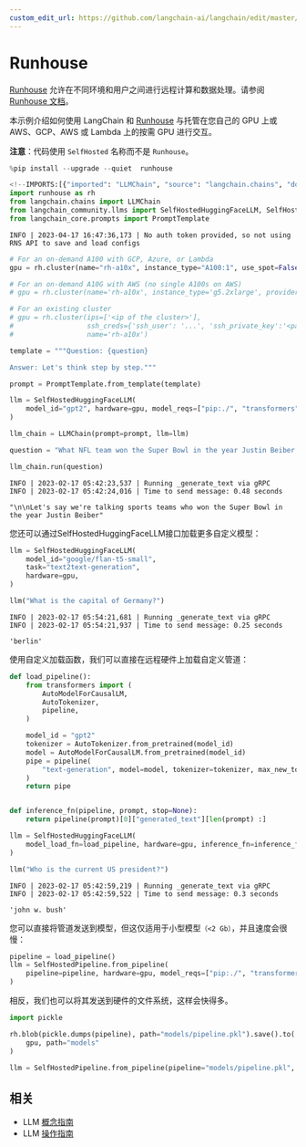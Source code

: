 ```yaml
---
custom_edit_url: https://github.com/langchain-ai/langchain/edit/master/docs/docs/integrations/llms/runhouse.ipynb
---
```

# Runhouse

[Runhouse](https://github.com/run-house/runhouse) 允许在不同环境和用户之间进行远程计算和数据处理。请参阅 [Runhouse 文档](https://www.run.house/docs)。

本示例介绍如何使用 LangChain 和 [Runhouse](https://github.com/run-house/runhouse) 与托管在您自己的 GPU 上或 AWS、GCP、AWS 或 Lambda 上的按需 GPU 进行交互。

**注意**：代码使用 `SelfHosted` 名称而不是 `Runhouse`。


```python
%pip install --upgrade --quiet  runhouse
```


```python
<!--IMPORTS:[{"imported": "LLMChain", "source": "langchain.chains", "docs": "https://python.langchain.com/api_reference/langchain/chains/langchain.chains.llm.LLMChain.html", "title": "Runhouse"}, {"imported": "SelfHostedHuggingFaceLLM", "source": "langchain_community.llms", "docs": "https://python.langchain.com/api_reference/community/llms/langchain_community.llms.self_hosted_hugging_face.SelfHostedHuggingFaceLLM.html", "title": "Runhouse"}, {"imported": "SelfHostedPipeline", "source": "langchain_community.llms", "docs": "https://python.langchain.com/api_reference/community/llms/langchain_community.llms.self_hosted.SelfHostedPipeline.html", "title": "Runhouse"}, {"imported": "PromptTemplate", "source": "langchain_core.prompts", "docs": "https://python.langchain.com/api_reference/core/prompts/langchain_core.prompts.prompt.PromptTemplate.html", "title": "Runhouse"}]-->
import runhouse as rh
from langchain.chains import LLMChain
from langchain_community.llms import SelfHostedHuggingFaceLLM, SelfHostedPipeline
from langchain_core.prompts import PromptTemplate
```
```output
INFO | 2023-04-17 16:47:36,173 | No auth token provided, so not using RNS API to save and load configs
```

```python
# For an on-demand A100 with GCP, Azure, or Lambda
gpu = rh.cluster(name="rh-a10x", instance_type="A100:1", use_spot=False)

# For an on-demand A10G with AWS (no single A100s on AWS)
# gpu = rh.cluster(name='rh-a10x', instance_type='g5.2xlarge', provider='aws')

# For an existing cluster
# gpu = rh.cluster(ips=['<ip of the cluster>'],
#                  ssh_creds={'ssh_user': '...', 'ssh_private_key':'<path_to_key>'},
#                  name='rh-a10x')
```


```python
template = """Question: {question}

Answer: Let's think step by step."""

prompt = PromptTemplate.from_template(template)
```


```python
llm = SelfHostedHuggingFaceLLM(
    model_id="gpt2", hardware=gpu, model_reqs=["pip:./", "transformers", "torch"]
)
```


```python
llm_chain = LLMChain(prompt=prompt, llm=llm)
```


```python
question = "What NFL team won the Super Bowl in the year Justin Beiber was born?"

llm_chain.run(question)
```
```output
INFO | 2023-02-17 05:42:23,537 | Running _generate_text via gRPC
INFO | 2023-02-17 05:42:24,016 | Time to send message: 0.48 seconds
```


```output
"\n\nLet's say we're talking sports teams who won the Super Bowl in the year Justin Beiber"
```


您还可以通过SelfHostedHuggingFaceLLM接口加载更多自定义模型：


```python
llm = SelfHostedHuggingFaceLLM(
    model_id="google/flan-t5-small",
    task="text2text-generation",
    hardware=gpu,
)
```


```python
llm("What is the capital of Germany?")
```
```output
INFO | 2023-02-17 05:54:21,681 | Running _generate_text via gRPC
INFO | 2023-02-17 05:54:21,937 | Time to send message: 0.25 seconds
```


```output
'berlin'
```


使用自定义加载函数，我们可以直接在远程硬件上加载自定义管道：


```python
def load_pipeline():
    from transformers import (
        AutoModelForCausalLM,
        AutoTokenizer,
        pipeline,
    )

    model_id = "gpt2"
    tokenizer = AutoTokenizer.from_pretrained(model_id)
    model = AutoModelForCausalLM.from_pretrained(model_id)
    pipe = pipeline(
        "text-generation", model=model, tokenizer=tokenizer, max_new_tokens=10
    )
    return pipe


def inference_fn(pipeline, prompt, stop=None):
    return pipeline(prompt)[0]["generated_text"][len(prompt) :]
```


```python
llm = SelfHostedHuggingFaceLLM(
    model_load_fn=load_pipeline, hardware=gpu, inference_fn=inference_fn
)
```


```python
llm("Who is the current US president?")
```
```output
INFO | 2023-02-17 05:42:59,219 | Running _generate_text via gRPC
INFO | 2023-02-17 05:42:59,522 | Time to send message: 0.3 seconds
```


```output
'john w. bush'
```


您可以直接将管道发送到模型，但这仅适用于小型模型`（<2 Gb）`，并且速度会很慢：


```python
pipeline = load_pipeline()
llm = SelfHostedPipeline.from_pipeline(
    pipeline=pipeline, hardware=gpu, model_reqs=["pip:./", "transformers", "torch"]
)
```

相反，我们也可以将其发送到硬件的文件系统，这样会快得多。


```python
import pickle

rh.blob(pickle.dumps(pipeline), path="models/pipeline.pkl").save().to(
    gpu, path="models"
)

llm = SelfHostedPipeline.from_pipeline(pipeline="models/pipeline.pkl", hardware=gpu)
```


## 相关

- LLM [概念指南](/docs/concepts/#llms)
- LLM [操作指南](/docs/how_to/#llms)
